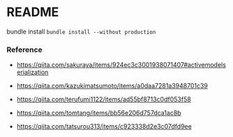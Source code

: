 # README

bundle install
`bundle install --without production`

### Reference
- https://qiita.com/sakuraya/items/924ec3c3001938071407#activemodelserialization
- https://qiita.com/kazukimatsumoto/items/a0daa7281a3948701c39
- https://qiita.com/terufumi1122/items/ad55bf8713c0df053f58
- https://qiita.com/tomtang/items/bb56e206d757dca1ac8b

- https://qiita.com/tatsurou313/items/c923338d2e3c07dfd9ee